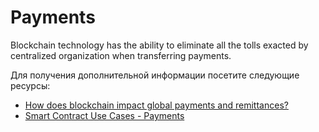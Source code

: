 # Payments

Blockchain technology has the ability to eliminate all the tolls exacted by centralized organization when transferring payments.

Для получения дополнительной информации посетите следующие ресурсы:

- [How does blockchain impact global payments and remittances?](https://consensys.net/blockchain-use-cases/finance/#payments)
- [Smart Contract Use Cases - Payments](https://blog.chain.link/smart-contract-use-cases/#external-payments)
